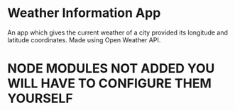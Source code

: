 # Weather Information App
An app which gives the current weather of a city provided its longitude and latitude coordinates. Made using Open Weather API.

# NODE MODULES NOT ADDED YOU WILL HAVE TO CONFIGURE THEM YOURSELF
